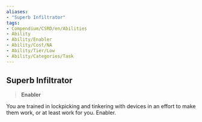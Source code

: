 ```yaml
---
aliases:
- "Superb Infiltrator"
tags:
- Compendium/CSRD/en/Abilities
- Ability
- Ability/Enabler
- Ability/Cost/NA
- Ability/Tier/Low
- Ability/Categories/Task
---
```


  
## Superb Infiltrator  
>**Enabler**
  
You are trained in lockpicking and tinkering with devices in an effort to make them work, or at least work for you. Enabler.